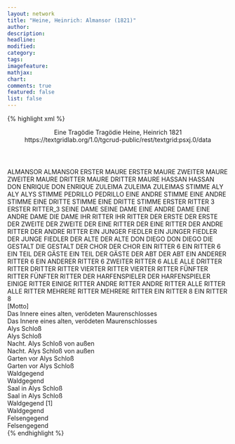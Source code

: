 ```yaml
---
layout: network
title: "Heine, Heinrich: Almansor (1821)"
author:
description:
headline:
modified:
category:
tags:
imagefeature: 
mathjax: 
chart: 
comments: true
featured: false
list: false
---
```

{% highlight xml %}
<?xml-model href="https://raw.githubusercontent.com/DLiNa/project/master/rules/lina.rnc"?><?xml-model href="https://raw.githubusercontent.com/DLiNa/project/master/rules/lina.sch"?>
<play xmlns="http://lina.digital">
  <header>
    <title>Almansor</title>
    <subtitle>Eine Tragödie</subtitle>
    <genretitle>Tragödie</genretitle>
    <author>Heine, Heinrich</author>
    <date type="print" when="1821">1821</date>
    <source>https://textgridlab.org/1.0/tgcrud-public/rest/textgrid:psxj.0/data</source>
  </header>
  <personae>
    <character>
      <name>ALMANSOR</name>
      <alias xml:id="almansor">
        <name>ALMANSOR</name>
      </alias>
    </character>
    <character>
      <name>ERSTER MAURE</name>
      <alias xml:id="erster_maure">
        <name>ERSTER MAURE</name>
      </alias>
    </character>
    <character>
      <name>ZWEITER MAURE</name>
      <alias xml:id="zweiter_maure">
        <name>ZWEITER MAURE</name>
      </alias>
    </character>
    <character>
      <name>DRITTER MAURE</name>
      <alias xml:id="dritter_maure">
        <name>DRITTER MAURE</name>
      </alias>
    </character>
    <character>
      <name>HASSAN</name>
      <alias xml:id="hassan">
        <name>HASSAN</name>
      </alias>
    </character>
    <character>
      <name>DON ENRIQUE</name>
      <alias xml:id="don_enrique">
        <name>DON ENRIQUE</name>
      </alias>
    </character>
    <character>
      <name>ZULEIMA</name>
      <alias xml:id="zuleima">
        <name>ZULEIMA</name>
      </alias>
      <alias xml:id="zuleimas_stimme">
        <name>ZULEIMAS STIMME</name>
      </alias>
    </character>
    <character>
      <name>ALY</name>
      <alias xml:id="aly">
        <name>ALY</name>
      </alias>
      <alias xml:id="alys_stimme">
        <name>ALYS STIMME</name>
      </alias>
    </character>
    <character>
      <name>PEDRILLO</name>
      <alias xml:id="pedrillo">
        <name>PEDRILLO</name>
      </alias>
    </character>
    <character>
      <name>EINE ANDRE STIMME</name>
      <alias xml:id="eine_andre_stimme">
        <name>EINE ANDRE STIMME</name>
      </alias>
    </character>
    <character>
      <name>EINE DRITTE STIMME</name>
      <alias xml:id="eine_dritte_stimme">
        <name>EINE DRITTE STIMME</name>
      </alias>
    </character>
    <character>
      <name>ERSTER RITTER 3</name>
      <alias xml:id="erster_ritter_3">
        <name>ERSTER RITTER_3</name>
      </alias>
    </character>
    <character>
      <name>SEINE DAME</name>
      <alias xml:id="seine_dame">
        <name>SEINE DAME</name>
      </alias>
    </character>
    <character>
      <name>EINE ANDRE DAME</name>
      <alias xml:id="eine_andre_dame">
        <name>EINE ANDRE DAME</name>
      </alias>
      <alias xml:id="die_dame">
        <name>DIE DAME</name>
      </alias>
    </character>
    <character>
      <name>IHR RITTER</name>
      <alias xml:id="ihr_ritter">
        <name>IHR RITTER</name>
      </alias>
    </character>
    <character>
      <name>DER ERSTE</name>
      <alias xml:id="der_erste">
        <name>DER ERSTE</name>
      </alias>
    </character>
    <character>
      <name>DER ZWEITE</name>
      <alias xml:id="der_zweite">
        <name>DER ZWEITE</name>
      </alias>
    </character>
    <character>
      <name>DER EINE RITTER</name>
      <alias xml:id="der_eine_ritter">
        <name>DER EINE RITTER</name>
      </alias>
    </character>
    <character>
      <name>DER ANDRE RITTER</name>
      <alias xml:id="der_andre_ritter">
        <name>DER ANDRE RITTER</name>
      </alias>
    </character>
    <character>
      <name>EIN JUNGER FIEDLER</name>
      <alias xml:id="ein_junger_fiedler">
        <name>EIN JUNGER FIEDLER</name>
      </alias>
      <alias xml:id="der_junge_fiedler">
        <name>DER JUNGE FIEDLER</name>
      </alias>
    </character>
    <character>
      <name>DER ALTE</name>
      <alias xml:id="der_alte">
        <name>DER ALTE</name>
      </alias>
    </character>
    <character>
      <name>DON DIEGO</name>
      <alias xml:id="don_diego">
        <name>DON DIEGO</name>
      </alias>
    </character>
    <character>
      <name>DIE GESTALT</name>
      <alias xml:id="die_gestalt">
        <name>DIE GESTALT</name>
      </alias>
    </character>
    <character>
      <name>DER CHOR</name>
      <alias xml:id="der_chor">
        <name>DER CHOR</name>
      </alias>
    </character>
    <character>
      <name>EIN RITTER 6</name>
      <alias xml:id="ein_ritter_6">
        <name>EIN RITTER 6</name>
      </alias>
    </character>
    <character>
      <name>EIN TEIL DER GÄSTE</name>
      <alias xml:id="ein_teil_der_gäste">
        <name>EIN TEIL DER GÄSTE</name>
      </alias>
    </character>
    <character>
      <name>DER ABT</name>
      <alias xml:id="der_abt">
        <name>DER ABT</name>
      </alias>
    </character>
    <character>
      <name>EIN ANDERER RITTER 6</name>
      <alias xml:id="ein_anderer_ritter_6">
        <name>EIN ANDERER RITTER 6</name>
      </alias>
      <alias xml:id="zweiter_ritter_6">
        <name>ZWEITER RITTER 6</name>
      </alias>
    </character>
    <character>
      <name>ALLE</name>
      <alias xml:id="alle">
        <name>ALLE</name>
      </alias>
    </character>
    <character>
      <name>DRITTER RITTER</name>
      <alias xml:id="dritter_ritter">
        <name>DRITTER RITTER</name>
      </alias>
    </character> 
    <character>
      <name>VIERTER RITTER</name>
      <alias xml:id="vierter_ritter">
        <name>VIERTER RITTER</name>
      </alias>
    </character>
    <character>
      <name>FÜNFTER RITTER</name>
      <alias xml:id="fünfter_ritter">
        <name>FÜNFTER RITTER</name>
      </alias>
    </character>
    <character>
      <name>DER HARFENSPIELER</name>
      <alias xml:id="der_harfenspieler">
        <name>DER HARFENSPIELER</name>
      </alias>
    </character>
    <character>
      <name>EINIGE RITTER</name>
      <alias xml:id="einige_ritter">
        <name>EINIGE RITTER</name>
      </alias>
    </character>
    <character>
      <name>ANDRE RITTER</name>
      <alias xml:id="andre_ritter">
        <name>ANDRE RITTER</name>
      </alias>
    </character>
    <character>
      <name>ALLE RITTER</name>
      <alias xml:id="alle_ritter">
        <name>ALLE RITTER</name>
      </alias>
    </character>
    <character>
      <name>MEHRERE RITTER</name>
      <alias xml:id="mehrere_ritter">
        <name>MEHRERE RITTER</name>
      </alias>
    </character>
    <character>
      <name>EIN RITTER 8</name>
      <alias xml:id="ein_ritter_8">
        <name>EIN RITTER 8</name>
      </alias>
    </character>
  </personae>
  <text>
    <div>
      <head>[Motto]</head>
    </div>
    <div>
      <head>Das Innere eines alten, verödeten Maurenschlosses</head>
      <div>
        <head>Das Innere eines alten, verödeten Maurenschlosses</head>
        <sp who="#almansor">
          <amount n="24" unit="speech_acts"/>
          <amount n="1771" unit="words"/>
          <amount n="239" unit="lines"/>
          <amount n="9850" unit="chars"/>
        </sp>
        <sp who="#erster_maure">
          <amount n="4" unit="speech_acts"/>
          <amount n="54" unit="words"/>
          <amount n="8" unit="lines"/>
          <amount n="308" unit="chars"/>
        </sp>
        <sp who="#zweiter_maure">
          <amount n="1" unit="speech_acts"/>
          <amount n="9" unit="words"/>
          <amount n="1" unit="lines"/>
          <amount n="45" unit="chars"/>
        </sp>
        <sp who="#dritter_maure">
          <amount n="1" unit="speech_acts"/>
          <amount n="9" unit="words"/>
          <amount n="1" unit="lines"/>
          <amount n="43" unit="chars"/>
        </sp>
        <sp who="#hassan">
          <amount n="21" unit="speech_acts"/>
          <amount n="882" unit="words"/>
          <amount n="123" unit="lines"/>
          <amount n="5070" unit="chars"/>
        </sp>
      </div>
    </div>
    <div>
      <head>Alys Schloß</head>
      <div>
        <head>Alys Schloß</head>
        <sp who="#don_enrique">
          <amount n="12" unit="speech_acts"/>
          <amount n="228" unit="words"/>
          <amount n="33" unit="lines"/>
          <amount n="1168" unit="chars"/>
        </sp>
        <sp who="#zuleima">
          <amount n="2" unit="speech_acts"/>
          <amount n="9" unit="words"/>
          <amount n="2" unit="lines"/>
          <amount n="36" unit="chars"/>
        </sp>
        <sp who="#aly">
          <amount n="10" unit="speech_acts"/>
          <amount n="661" unit="words"/>
          <amount n="94" unit="lines"/>
          <amount n="3663" unit="chars"/>
        </sp>
      </div>
    </div>
    <div>
      <head>Nacht. Alys Schloß von außen</head>
      <div>
        <head>Nacht. Alys Schloß von außen</head>
        <sp who="#almansor">
          <amount n="11" unit="speech_acts"/>
          <amount n="1515" unit="words"/>
          <amount n="208" unit="lines"/>
          <amount n="8471" unit="chars"/>
        </sp>
        <sp who="#pedrillo">
          <amount n="3" unit="speech_acts"/>
          <amount n="170" unit="words"/>
          <amount n="23" unit="lines"/>
          <amount n="916" unit="chars"/>
        </sp>
        <sp who="#alys_stimme">
          <amount n="1" unit="speech_acts"/>
          <amount n="8" unit="words"/>
          <amount n="1" unit="lines"/>
          <amount n="43" unit="chars"/>
        </sp>
        <sp who="#eine_andre_stimme">
          <amount n="1" unit="speech_acts"/>
          <amount n="26" unit="words"/>
          <amount n="3" unit="lines"/>
          <amount n="135" unit="chars"/>
        </sp>
        <sp who="#eine_dritte_stimme">
          <amount n="1" unit="speech_acts"/>
          <amount n="16" unit="words"/>
          <amount n="2" unit="lines"/>
          <amount n="78" unit="chars"/>
        </sp>
        <sp who="#erster_ritter_3">
          <amount n="1" unit="speech_acts"/>
          <amount n="7" unit="words"/>
          <amount n="1" unit="lines"/>
          <amount n="39" unit="chars"/>
        </sp>
        <sp who="#seine_dame">
          <amount n="1" unit="speech_acts"/>
          <amount n="7" unit="words"/>
          <amount n="1" unit="lines"/>
          <amount n="44" unit="chars"/>
        </sp>
        <sp who="#eine_andre_dame">
          <amount n="1" unit="speech_acts"/>
          <amount n="14" unit="words"/>
          <amount n="2" unit="lines"/>
          <amount n="79" unit="chars"/>
        </sp>
        <sp who="#ihr_ritter">
          <amount n="1" unit="speech_acts"/>
          <amount n="14" unit="words"/>
          <amount n="2" unit="lines"/>
          <amount n="82" unit="chars"/>
        </sp>
        <sp who="#die_dame">
          <amount n="1" unit="speech_acts"/>
          <amount n="8" unit="words"/>
          <amount n="1" unit="lines"/>
          <amount n="40" unit="chars"/>
        </sp>
        <sp who="#der_erste">
          <amount n="2" unit="speech_acts"/>
          <amount n="37" unit="words"/>
          <amount n="5" unit="lines"/>
          <amount n="207" unit="chars"/>
        </sp>
        <sp who="#der_zweite">
          <amount n="2" unit="speech_acts"/>
          <amount n="40" unit="words"/>
          <amount n="5" unit="lines"/>
          <amount n="231" unit="chars"/>
        </sp>
        <sp who="#der_eine_ritter">
          <amount n="1" unit="speech_acts"/>
          <amount n="13" unit="words"/>
          <amount n="2" unit="lines"/>
          <amount n="79" unit="chars"/>
        </sp>
        <sp who="#der_andre_ritter">
          <amount n="1" unit="speech_acts"/>
          <amount n="17" unit="words"/>
          <amount n="2" unit="lines"/>
          <amount n="88" unit="chars"/>
        </sp>
        <sp who="#ein_junger_fiedler">
          <amount n="1" unit="speech_acts"/>
          <amount n="6" unit="words"/>
          <amount n="1" unit="lines"/>
          <amount n="37" unit="chars"/>
        </sp>
        <sp who="#der_alte">
          <amount n="2" unit="speech_acts"/>
          <amount n="43" unit="words"/>
          <amount n="5" unit="lines"/>
          <amount n="220" unit="chars"/>
        </sp>
        <sp who="#der_junge_fiedler">
          <amount n="1" unit="speech_acts"/>
          <amount n="89" unit="words"/>
          <amount n="11" unit="lines"/>
          <amount n="471" unit="chars"/>
        </sp>
        <sp who="#don_enrique">
          <amount n="7" unit="speech_acts"/>
          <amount n="107" unit="words"/>
          <amount n="13" unit="lines"/>
          <amount n="564" unit="chars"/>
        </sp>
        <sp who="#don_diego">
          <amount n="7" unit="speech_acts"/>
          <amount n="468" unit="words"/>
          <amount n="62" unit="lines"/>
          <amount n="2555" unit="chars"/>
        </sp>
        <sp who="#zuleimas_stimme">
          <amount n="1" unit="speech_acts"/>
          <amount n="47" unit="words"/>
          <amount n="6" unit="lines"/>
          <amount n="255" unit="chars"/>
        </sp>
        <sp who="#zuleima">
          <amount n="5" unit="speech_acts"/>
          <amount n="183" unit="words"/>
          <amount n="25" unit="lines"/>
          <amount n="982" unit="chars"/>
        </sp>
        <sp who="#die_gestalt">
          <amount n="1" unit="speech_acts"/>
          <amount n="95" unit="words"/>
          <amount n="13" unit="lines"/>
          <amount n="537" unit="chars"/>
        </sp>
      </div>
    </div>
    <div>
      <head>Garten vor Alys Schloß</head>
      <div>
        <head>Garten vor Alys Schloß</head>
        <sp who="#zuleima">
          <amount n="12" unit="speech_acts"/>
          <amount n="780" unit="words"/>
          <amount n="108" unit="lines"/>
          <amount n="4430" unit="chars"/>
        </sp>
        <sp who="#almansor">
          <amount n="11" unit="speech_acts"/>
          <amount n="1326" unit="words"/>
          <amount n="176" unit="lines"/>
          <amount n="7384" unit="chars"/>
        </sp>
      </div>
    </div>
    <div>
      <head>Waldgegend</head>
      <div>
        <head>Waldgegend</head>
        <sp who="#der_chor">
          <amount n="1" unit="speech_acts"/>
          <amount n="546" unit="words"/>
          <amount n="81" unit="lines"/>
          <amount n="3243" unit="chars"/>
        </sp>
        <sp who="#almansor">
          <amount n="10" unit="speech_acts"/>
          <amount n="1329" unit="words"/>
          <amount n="173" unit="lines"/>
          <amount n="7143" unit="chars"/>
        </sp>
        <sp who="#hassan">
          <amount n="9" unit="speech_acts"/>
          <amount n="325" unit="words"/>
          <amount n="44" unit="lines"/>
          <amount n="1816" unit="chars"/>
        </sp>
      </div>
    </div>
    <div>
      <head>Saal in Alys Schloß</head>
      <div>
        <head>Saal in Alys Schloß</head>
        <sp who="#ein_ritter_6">
          <amount n="1" unit="speech_acts"/>
          <amount n="14" unit="words"/>
          <amount n="2" unit="lines"/>
          <amount n="73" unit="chars"/>
        </sp>
        <sp who="#ein_teil_der_gäste">
          <amount n="2" unit="speech_acts"/>
          <amount n="11" unit="words"/>
          <amount n="2" unit="lines"/>
          <amount n="69" unit="chars"/>
        </sp>
        <sp who="#der_abt">
          <amount n="2" unit="speech_acts"/>
          <amount n="63" unit="words"/>
          <amount n="9" unit="lines"/>
          <amount n="357" unit="chars"/>
        </sp>
        <sp who="#ein_anderer_ritter_6">
          <amount n="1" unit="speech_acts"/>
          <amount n="16" unit="words"/>
          <amount n="2" unit="lines"/>
          <amount n="86" unit="chars"/>
        </sp>
        <sp who="#alle">
          <amount n="3" unit="speech_acts"/>
          <amount n="13" unit="words"/>
          <amount n="3" unit="lines"/>
          <amount n="59" unit="chars"/>
        </sp>
        <sp who="#don_enrique">
          <amount n="2" unit="speech_acts"/>
          <amount n="26" unit="words"/>
          <amount n="4" unit="lines"/>
          <amount n="144" unit="chars"/>
        </sp>
        <sp who="#zweiter_ritter_6">
          <amount n="1" unit="speech_acts"/>
          <amount n="5" unit="words"/>
          <amount n="1" unit="lines"/>
          <amount n="26" unit="chars"/>
        </sp>
        <sp who="#zuleima">
          <amount n="1" unit="speech_acts"/>
          <amount n="9" unit="words"/>
          <amount n="1" unit="lines"/>
          <amount n="43" unit="chars"/>
        </sp>
        <sp who="#dritter_ritter">
          <amount n="1" unit="speech_acts"/>
          <amount n="13" unit="words"/>
          <amount n="2" unit="lines"/>
          <amount n="78" unit="chars"/>
        </sp>
        <sp who="#vierter_ritter">
          <amount n="2" unit="speech_acts"/>
          <amount n="88" unit="words"/>
          <amount n="14" unit="lines"/>
          <amount n="480" unit="chars"/>
        </sp>
        <sp who="#dritter_ritter">
          <amount n="1" unit="speech_acts"/>
          <amount n="6" unit="words"/>
          <amount n="1" unit="lines"/>
          <amount n="26" unit="chars"/>
        </sp>
        <sp who="#aly">
          <amount n="4" unit="speech_acts"/>
          <amount n="57" unit="words"/>
          <amount n="10" unit="lines"/>
          <amount n="330" unit="chars"/>
        </sp>
        <sp who="#pedrillo">
          <amount n="5" unit="speech_acts"/>
          <amount n="56" unit="words"/>
          <amount n="9" unit="lines"/>
          <amount n="321" unit="chars"/>
        </sp>
        <sp who="#fünfter_ritter">
          <amount n="2" unit="speech_acts"/>
          <amount n="57" unit="words"/>
          <amount n="7" unit="lines"/>
          <amount n="276" unit="chars"/>
        </sp>
        <sp who="#die_dame">
          <amount n="1" unit="speech_acts"/>
          <amount n="16" unit="words"/>
          <amount n="2" unit="lines"/>
          <amount n="92" unit="chars"/>
        </sp>
        <sp who="#der_harfenspieler">
          <amount n="2" unit="speech_acts"/>
          <amount n="311" unit="words"/>
          <amount n="47" unit="lines"/>
          <amount n="1715" unit="chars"/>
        </sp>
        <sp who="#einige_ritter">
          <amount n="1" unit="speech_acts"/>
          <amount n="5" unit="words"/>
          <amount n="1" unit="lines"/>
          <amount n="25" unit="chars"/>
        </sp>
        <sp who="#andre_ritter">
          <amount n="1" unit="speech_acts"/>
          <amount n="34" unit="words"/>
          <amount n="5" unit="lines"/>
          <amount n="169" unit="chars"/>
        </sp>
        <sp who="#alle_ritter #ein_ritter_6 #ein_anderer_ritter_6 #dritter_ritter #vierter_ritter #fünfter_ritter">
          <amount n="1" unit="speech_acts"/>
          <amount n="12" unit="words"/>
          <amount n="1" unit="lines"/>
          <amount n="42" unit="chars"/>
        </sp>
      </div>
    </div>
    <div>
      <head>Waldgegend [1]</head>
      <div>
        <head>Waldgegend</head>
        <sp who="#pedrillo">
          <amount n="1" unit="speech_acts"/>
          <amount n="217" unit="words"/>
          <amount n="28" unit="lines"/>
          <amount n="1126" unit="chars"/>
        </sp>
        <sp who="#hassan">
          <amount n="3" unit="speech_acts"/>
          <amount n="154" unit="words"/>
          <amount n="20" unit="lines"/>
          <amount n="779" unit="chars"/>
        </sp>
        <sp who="#aly">
          <amount n="3" unit="speech_acts"/>
          <amount n="88" unit="words"/>
          <amount n="13" unit="lines"/>
          <amount n="498" unit="chars"/>
        </sp>
        <sp who="#don_enrique">
          <amount n="3" unit="speech_acts"/>
          <amount n="18" unit="words"/>
          <amount n="3" unit="lines"/>
          <amount n="90" unit="chars"/>
        </sp>
        <sp who="#don_diego">
          <amount n="2" unit="speech_acts"/>
          <amount n="144" unit="words"/>
          <amount n="21" unit="lines"/>
          <amount n="830" unit="chars"/>
        </sp>
      </div>
    </div>
    <div>
      <head>Felsengegend</head>
      <div>
        <head>Felsengegend</head>
        <sp who="#almansor">
          <amount n="8" unit="speech_acts"/>
          <amount n="582" unit="words"/>
          <amount n="81" unit="lines"/>
          <amount n="3226" unit="chars"/>
        </sp>
        <sp who="#zuleima">
          <amount n="7" unit="speech_acts"/>
          <amount n="273" unit="words"/>
          <amount n="38" unit="lines"/>
          <amount n="1502" unit="chars"/>
        </sp>
        <sp who="#mehrere_ritter #ein_ritter_8">
          <amount n="1" unit="speech_acts"/>
          <amount n="1" unit="words"/>
          <amount n="1" unit="lines"/>
          <amount n="12" unit="chars"/>
        </sp>
        <sp who="#aly">
          <amount n="2" unit="speech_acts"/>
          <amount n="51" unit="words"/>
          <amount n="8" unit="lines"/>
          <amount n="309" unit="chars"/>
        </sp>
        <sp who="#ein_ritter_8">
          <amount n="1" unit="speech_acts"/>
          <amount n="13" unit="words"/>
          <amount n="2" unit="lines"/>
          <amount n="72" unit="chars"/>
        </sp>
      </div>
    </div>
  </text>
</play>
{% endhighlight %}